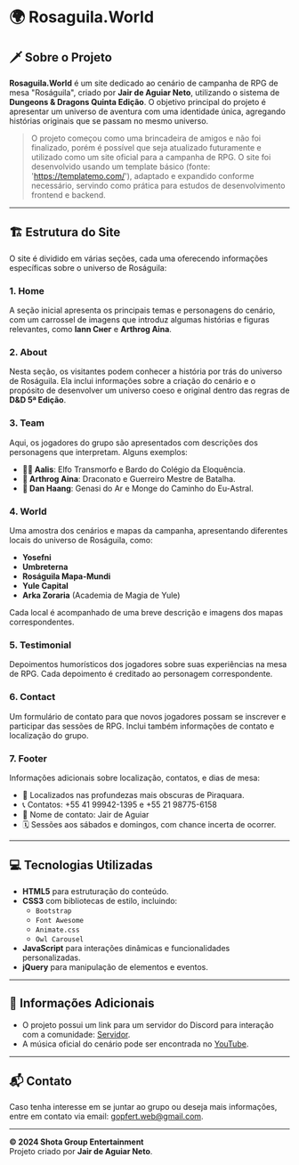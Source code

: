 # 🌍 Rosaguila.World

## 🗡️ Sobre o Projeto

**Rosaguila.World** é um site dedicado ao cenário de campanha de RPG de mesa "Roságuila", criado por **Jair de Aguiar Neto**, utilizando o sistema de **Dungeons & Dragons Quinta Edição**. O objetivo principal do projeto é apresentar um universo de aventura com uma identidade única, agregando histórias originais que se passam no mesmo universo.

> O projeto começou como uma brincadeira de amigos e não foi finalizado, porém é possível que seja atualizado futuramente e utilizado como um site oficial para a campanha de RPG. O site foi desenvolvido usando um template básico (fonte: 'https://templatemo.com/'), adaptado e expandido conforme necessário, servindo como prática para estudos de desenvolvimento frontend e backend.

---

## 🏗️ Estrutura do Site

O site é dividido em várias seções, cada uma oferecendo informações específicas sobre o universo de Roságuila:

### 1. **Home**
A seção inicial apresenta os principais temas e personagens do cenário, com um carrossel de imagens que introduz algumas histórias e figuras relevantes, como **Iann Снег** e **Arthrog Aina**.

### 2. **About**
Nesta seção, os visitantes podem conhecer a história por trás do universo de Roságuila. Ela inclui informações sobre a criação do cenário e o propósito de desenvolver um universo coeso e original dentro das regras de **D&D 5ª Edição**.

### 3. **Team**
Aqui, os jogadores do grupo são apresentados com descrições dos personagens que interpretam. Alguns exemplos:

- **🧝‍♂️ Aalis**: Elfo Transmorfo e Bardo do Colégio da Eloquência.
- **🐉 Arthrog Aina**: Draconato e Guerreiro Mestre de Batalha.
- **💨 Dan Haang**: Genasi do Ar e Monge do Caminho do Eu-Astral.

### 4. **World**
Uma amostra dos cenários e mapas da campanha, apresentando diferentes locais do universo de Roságuila, como:

- **Yosefni**
- **Umbreterna**
- **Roságuila Mapa-Mundi**
- **Yule Capital**
- **Arka Zoraria** (Academia de Magia de Yule)

Cada local é acompanhado de uma breve descrição e imagens dos mapas correspondentes.

### 5. **Testimonial**
Depoimentos humorísticos dos jogadores sobre suas experiências na mesa de RPG. Cada depoimento é creditado ao personagem correspondente.

### 6. **Contact**
Um formulário de contato para que novos jogadores possam se inscrever e participar das sessões de RPG. Inclui também informações de contato e localização do grupo.

### 7. **Footer**
Informações adicionais sobre localização, contatos, e dias de mesa:

- 📍 Localizados nas profundezas mais obscuras de Piraquara.
- 📞 Contatos: +55 41 99942-1395 e +55 21 98775-6158
- 👤 Nome de contato: Jair de Aguiar
- 🗓️ Sessões aos sábados e domingos, com chance incerta de ocorrer.

---

## 💻 Tecnologias Utilizadas

- **HTML5** para estruturação do conteúdo.
- **CSS3** com bibliotecas de estilo, incluindo:
  - `Bootstrap`
  - `Font Awesome`
  - `Animate.css`
  - `Owl Carousel`
- **JavaScript** para interações dinâmicas e funcionalidades personalizadas.
- **jQuery** para manipulação de elementos e eventos.

---

## 🔗 Informações Adicionais

- O projeto possui um link para um servidor do Discord para interação com a comunidade: [Servidor](https://discord.gg/J28DnPyR).
- A música oficial do cenário pode ser encontrada no [YouTube](https://www.youtube.com/watch?v=UlGr-IZpU5w).

---

## 📬 Contato

Caso tenha interesse em se juntar ao grupo ou deseja mais informações, entre em contato via email: [gopfert.web@gmail.com](mailto:gopfert.web@gmail.com).

---

**© 2024 Shota Group Entertainment**  
Projeto criado por **Jair de Aguiar Neto**.
